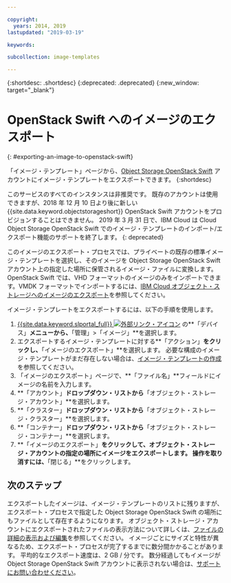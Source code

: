 ```yaml
---

copyright:
  years: 2014, 2019
lastupdated: "2019-03-19"

keywords:

subcollection: image-templates

---
```


{:shortdesc: .shortdesc}
{:deprecated: .deprecated}
{:new_window: target="_blank"}

# OpenStack Swift へのイメージのエクスポート
{: #exporting-an-image-to-openstack-swift}

「イメージ・テンプレート」ページから、[Object Storage OpenStack Swift](/docs/infrastructure/objectstorage-swift?topic=infrastructure/objectstorage-swift-getting-started-with-object-storage-openstack-swift#getting-started-with-object-storage-openstack-swift) アカウントにイメージ・テンプレートをエクスポートできます。
{:shortdesc}

このサービスのすべてのインスタンスは非推奨です。 既存のアカウントは使用できますが、2018 年 12 月 10 日より後に新しい {{site.data.keyword.objectstorageshort}} OpenStack Swift アカウントをプロビジョンすることはできません。 2019 年 3 月 31 日で、IBM Cloud は Cloud Object Storage OpenStack Swift でのイメージ・テンプレートのインポート/エクスポート機能のサポートを終了します。
{: deprecated}

このイメージのエクスポート・プロセスでは、プライベートの既存の標準イメージ・テンプレートを選択し、そのイメージを Object Storage OpenStack Swift アカウント上の指定した場所に保管されるイメージ・ファイルに変換します。OpenStack Swift では、VHD フォーマットのイメージのみをインポートできます。VMDK フォーマットでインポートするには、[IBM Cloud オブジェクト・ストレージへのイメージのエクスポート](/docs/infrastructure/image-templates?topic=image-templates-exporting-an-image-to-ibm-cloud-object-storage#exporting-an-image-to-ibm-cloud-object-storage)を参照してください。


イメージ・テンプレートをエクスポートするには、以下の手順を使用します。

1. [{{site.data.keyword.slportal_full}} ![外部リンク・アイコン](../../icons/launch-glyph.svg "外部リンク・アイコン")](https://control.softlayer.com/) の**「デバイス」**メニューから、**「管理」>「イメージ」**を選択します。
2. エクスポートするイメージ・テンプレートに対する**「アクション」**をクリックし、**「イメージのエクスポート」**を選択します。 必要な構成のイメージ・テンプレートがまだ存在しない場合は、[イメージ・テンプレートの作成](/docs/infrastructure/image-templates?topic=image-templates-creating-an-image-template#creating-an-image-template)を参照してください。
3. 「イメージのエクスポート」ページで、**「ファイル名」**フィールドにイメージの名前を入力します。
5. **「アカウント」**ドロップダウン・リストから**「オブジェクト・ストレージ・アカウント」**を選択します。
6. **「クラスター」**ドロップダウン・リストから**「オブジェクト・ストレージ・クラスター」**を選択します。
7. **「コンテナー」**ドロップダウン・リストから**「オブジェクト・ストレージ・コンテナー」**を選択します。
8. **「イメージのエクスポート」**をクリックして、オブジェクト・ストレージ・アカウントの指定の場所にイメージをエクスポートします。 操作を取り消すには、**「閉じる」**をクリックします。

## 次のステップ

エクスポートしたイメージは、イメージ・テンプレートのリストに残りますが、エクスポート・プロセスで指定した Object Storage OpenStack Swift の場所にもファイルとして存在するようになります。 オブジェクト・ストレージ・アカウントにエクスポートされたファイルの表示方法について詳しくは、[ファイルの詳細の表示および編集](/docs/infrastructure/objectstorage-swift?topic=infrastructure/objectstorage-swift-viewing-and-editing-file-details#viewing-and-editing-file-details)を参照してください。 イメージごとにサイズと特性が異なるため、エクスポート・プロセスが完了するまでに数分間かかることがあります。 平均的なエクスポート速度は、2 GB / 分です。 数分経過してもイメージが Object Storage OpenStack Swift アカウントに表示されない場合は、[サポートにお問い合わせください](/docs/get-support?topic=get-support-getting-customer-support#getting-customer-support)。
